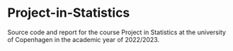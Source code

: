 # Project-in-Statistics

Source code and report for the course Project in Statistics at the university of Copenhagen in the academic year of 2022/2023.
